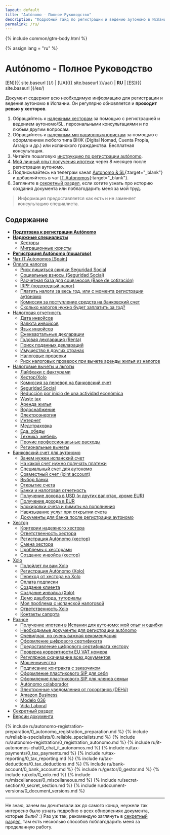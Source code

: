 ```yaml
---
layout: default
title: "Autónomo - Полное Руководство"
description: "Подробный гайд по регистрации и ведению аутономо в Испании"
permalink: /ru/
---
```


{% include common/gtm-body.html %}

<style>
{% include common/common.css %}

.container-lg.px-3.my-5.markdown-body h1:first-of-type {
    display: none;
}
</style>

{% assign lang = "ru" %}

# Autónomo - Полное Руководство

[EN]({{ site.baseurl }}/) | [UA]({{ site.baseurl }}/ua/) | **RU** | [ES]({{ site.baseurl }}/es/)

Документ содержит всю необходимую информацию для регистрации и ведения аутономо в Испании. Он регулярно обновляется и
**проходит ревью у хесторов**.

1. Обращайтесь к [надежным хесторам](#надежные-хесторы) за помощью с регистрацией и ведением аутономо/SL, персональными
   консультациями и по любым другим вопросам.
2. Обращайтесь к [надежным миграционным юристам](#надежные-миграционные-юристы) за помощью с оформлением любого
   типа ВНЖ (Digital Nomad, Cuenta Propia, Arraigo и др.) или испанского гражданства. Бесплатная консультация.
3. Читайте пошаговую [инструкцию по регистрации autónomo](#регистрация-autónomo-пошагово).
4. [Мой личный опыт получения ипотеки](#получение-ипотеки-в-испании-для-аутономо-мой-опыт-и-ошибки) через 8 месяцев
   после регистрации аутономо.
5. Подписывайтесь на телеграм канал [Autonomo & SL](https://bit.ly/autonomo-and-sl-channel){:target="_blank"} и
   добавляйтесь в чат [IT Autonomos](https://bit.ly/it-autonomos-es){:target="_blank"}.
6. Загляните в [секретный раздел](#секретный-раздел), если хотите узнать про историю создания документа или
   поблагодарить меня за мой труд.

> Информация предоставляется как есть и не заменяет консультацию специалиста.

## Содержание

- **[Подготовка к регистрации Autónomo](#подготовка-к-регистрации-autónomo)**
- **[Надежные специалисты](#надежные-специалисты)**
    - [Хесторы](#надежные-хесторы)
    - [Миграционные юристы](#надежные-миграционные-юристы)
- **[Регистрация Autónomo (пошагово)](#регистрация-autónomo-пошагово)**
- [Чат IT Autonomos [Spain]](#чат-it-autonomos-spain)
- [Оплата налогов](#оплата-налогов)
    - [Риск лишиться скидки Seguridad Social](#риск-лишиться-скидки-seguridad-social)
    - [Социальные взносы (Seguridad Social)](#социальные-взносы-seguridad-social)
    - [Расчетная база для соцвзносов (Base de cotización)](#расчетная-база-для-соцвзносов-base-de-cotización)
    - [IRPF (подоходный налог)](#irpf-подоходный-налог)
    - [Платить налоги за весь год, или с момента регистрации аутономо](#платить-налоги-за-весь-год-или-с-момента-регистрации-аутономо)
    - [Комиссия за поступление средств на банковский счет](#комиссия-за-поступление-средств-на-банковский-счет)
    - [Сколько налогов нужно будет заплатить за год?](#сколько-налогов-нужно-будет-заплатить-за-год)
- [Налоговая отчетность](#налоговая-отчетность)
    - [Дата инвойсов](#дата-инвойсов)
    - [Валюта инвойсов](#валюта-инвойсов)
    - [Язык инвойсов](#язык-инвойсов)
    - [Ежеквартальные декларации](#ежеквартальные-декларации)
    - [Годовая декларация (Renta)](#годовая-декларация-renta)
    - [Поиск поданных деклараций](#поиск-поданных-деклараций)
    - [Имущество в других странах](#имущество-в-других-странах)
    - [Налоговые проверки](#налоговые-проверки)
    - [Риск налоговых проверок при вычете аренды жилья из налогов](#риск-налоговых-проверок-при-вычете-аренды-жилья-из-налогов)
- [Налоговые вычеты и льготы](#налоговые-вычеты-и-льготы)
    - [Лайфхаки с фактурами](#лайфхаки-с-фактурами)
    - [Хестор/Xolo](#хесторxolo)
    - [Комиссия за перевод на банковский счет](#комиссия-за-перевод-на-банковский-счет)
    - [Seguridad Social](#seguridad-social)
    - [Reducción por inicio de una actividad económica](#reducción-por-inicio-de-una-actividad-económica)
    - [Waste tax](#waste-tax)
    - [Аренда жилья](#аренда-жилья)
    - [Водоснабжение](#водоснабжение)
    - [Электроэнергия](#электроэнергия)
    - [Интернет](#интернет)
    - [Медстраховка](#медстраховка)
    - [Еда, обеды](#еда-обеды)
    - [Техника, мебель](#техника-мебель)
    - [Прочие профессиональные расходы](#прочие-профессиональные-расходы)
    - [Региональные вычеты](#региональные-вычеты)
- [Банковский счет для аутономо](#банковский-счет-для-аутономо)
    - [Зачем нужен испанский счет](#зачем-нужен-испанский-счет)
    - [На какой счет нужно получать платежи](#на-какой-счет-нужно-получать-платежи)
    - [Специальный счет для аутономо](#специальный-счет-для-аутономо)
    - [Совместный счет (joint account)](#совместный-счет-joint-account)
    - [Выбор банка](#выбор-банка)
    - [Открытие счета](#открытие-счета)
    - [Банки и налоговая отчетность](#банки-и-налоговая-отчетность)
    - [Получение дохода в USD (и других валютах, кроме EUR)](#получение-дохода-в-usd-и-других-валютах-кроме-eur)
    - [Получение дохода в EUR](#получение-дохода-в-eur)
    - [Блокировки счета и лимиты на пополнения](#блокировки-счета-и-лимиты-на-пополнения)
    - [Навязывание услуг при открытии счета](#навязывание-услуг-при-открытии-счета)
    - [Документы для банка после регистрации аутономо](#документы-для-банка-после-регистрации-аутономо)
- [Хестор](#хестор-1)
    - [Критерии надежного хестора](#критерии-надежного-хестора)
    - [Ответственность хестора](#ответственность-хестора)
    - [Регистрация Autónomo (хестор)](#регистрация-autónomo-хестор)
    - [Смена хестора](#смена-хестора)
    - [Проблемы с хесторами](#проблемы-с-хесторами)
    - [Создание инвойса (хестор)](#создание-инвойса-хестор)
- [Xolo](#xolo-1)
    - [Подойдет ли вам Xolo](#подойдет-ли-вам-xolo)
    - [Регистрация Autónomo (Xolo)](#регистрация-autónomo-xolo)
    - [Переход от хестора на Xolo](#переход-от-хестора-на-xolo)
    - [Оплата подписки](#оплата-подписки)
    - [Создание клиента](#создание-клиента)
    - [Создание инвойса (Xolo)](#создание-инвойса-xolo)
    - [Демо дашборда, туториалы](#демо-дашборда-туториалы)
    - [Моя проблема с испанской налоговой](#моя-проблема-с-испанской-налоговой)
    - [Ответственность Xolo](#ответственность-xolo)
    - [Контакты сапорта](#контакты-сапорта)
- [Разное](#разное)
    - [Получение ипотеки в Испании для аутономо: мой опыт и ошибки](#получение-ипотеки-в-испании-для-аутономо-мой-опыт-и-ошибки)
    - [Необходимые документы для регистрации autónomo](#необходимые-документы-для-регистрации-autónomo)
    - [Очевидная, но очень важная рекомендация](#очевидная-но-очень-важная-рекомендация)
    - [Оформление цифрового сертификата](#оформление-цифрового-сертификата)
    - [Предоставление цифрового сертификата хестору](#предоставление-цифрового-сертификата-хестору)
    - [Проверка корректности EU VAT номера](#проверка-корректности-eu-vat-номера)
    - [Регулярное скачивание всех документов](#регулярное-скачивание-всех-документов)
    - [Мошенничество](#мошенничество)
    - [Подписание контракта с заказчиком](#подписание-контракта-с-заказчиком)
    - [Оформление пластикового SIP для себя](#оформление-пластикового-sip-для-себя)
    - [Оформление пластикового SIP для членов семьи](#оформление-пластикового-sip-для-членов-семьи)
    - [Autónomo colaborador](#autónomo-colaborador)
    - [Электронные уведомления от госорганов (DEHú)](#электронные-уведомления-от-госорганов-dehú)
    - [Amazon Business](#amazon-business)
    - [Modelo 036](#modelo-036)
    - [Vida Laboral](#vida-laboral)
- [Секретный раздел](#секретный-раздел)
- [Версии документа](#версии-документа)

{% include ru/autonomo-registration-preparation/0_autonomo_registration_preparation.md %}
{% include ru/reliable-specialists/0_reliable_specialists.md %}
{% include ru/autonomo-registration/0_registration_autonomo.md %}
{% include ru/it-autonomos-chat/0_chat_it_autonomos.md %}
{% include ru/tax-payments/0_tax_payments.md %}
{% include ru/tax-reporting/0_tax_reporting.md %}
{% include ru/tax-deductions/0_tax_deductions.md %}
{% include ru/bank-account/0_bank_account.md %}
{% include ru/gestor/0_gestor.md %}
{% include ru/xolo/0_xolo.md %}
{% include ru/miscellaneous/0_miscellaneous.md %}
{% include ru/secret-section/0_secret_section.md %}
{% include ru/document-versions/0_document_versions.md %}

---

Не знаю, зачем вы дочитывали аж до самого конца, неужели так интересно было
узнать подробно о всех обновлениях документа, которые были? :)
Раз уж так, рекомендую заглянуть в [секретный раздел](#секретный-раздел), там
есть несколько способов поблагодарить меня за проделанную
работу.

